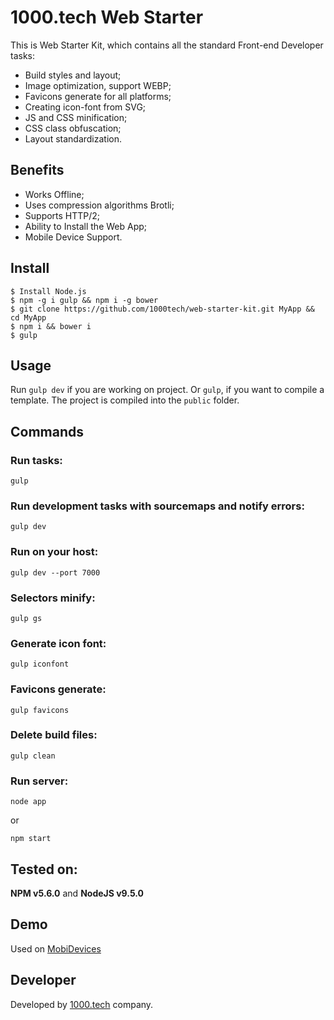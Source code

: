 # 1000.tech Web Starter

This is Web Starter Kit, which contains all the standard Front-end Developer tasks:

* Build styles and layout;
* Image optimization, support WEBP; 
* Favicons generate for all platforms;
* Creating icon-font from SVG;
* JS and CSS minification; 
* CSS class obfuscation; 
* Layout standardization. 

## Benefits
* Works Offline;
* Uses compression algorithms Brotli;
* Supports HTTP/2;
* Ability to Install the Web App;
* Mobile Device Support.

## Install

```smartyconfig
$ Install Node.js
$ npm -g i gulp && npm i -g bower
$ git clone https://github.com/1000tech/web-starter-kit.git MyApp && cd MyApp
$ npm i && bower i
$ gulp
```
## Usage

Run ``gulp dev`` if you are working on project. Or ``gulp``, if you want to compile a template. The project is compiled into the ``public`` folder.

## Commands

### Run tasks:
```smartyconfig
gulp
```

### Run development tasks with sourcemaps and notify errors:
```smartyconfig
gulp dev
```

### Run on your host:
```smartyconfig
gulp dev --port 7000
```

### Selectors minify:
```smartyconfig
gulp gs
```

### Generate icon font:
```smartyconfig
gulp iconfont
```

### Favicons generate:
```smartyconfig
gulp favicons
```

### Delete build files:
```smartyconfig
gulp clean
```
### Run server:
```smartyconfig
node app
```
or
```smartyconfig
npm start
```

## Tested on:
 
**NPM v5.6.0** and **NodeJS v9.5.0**

## Demo
Used on [MobiDevices](https://mobidevices.ru)

## Developer
Developed by [1000.tech](https://1000.tech/en) company. 
